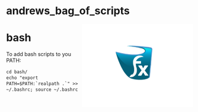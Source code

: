 # andrews_bag_of_scripts

<img src="kdtub.png" width=300 style="float: right;">

# bash
To add bash scripts to you PATH:
```
cd bash/
echo "export PATH=$PATH:`realpath .`" >> ~/.bashrc; source ~/.bashrc
```
